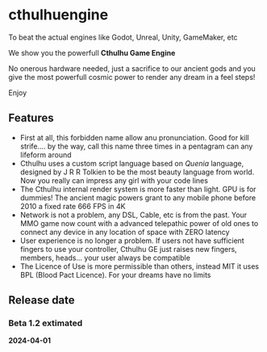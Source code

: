 # cthulhuengine

To beat the actual engines like Godot, Unreal, Unity, GameMaker, etc

We show you the powerfull **Cthulhu Game Engine**

No onerous hardware needed, just a sacrifice to our ancient gods and you give the most powerfull cosmic power to render any dream in a feel steps!

Enjoy

## Features

- First at all, this forbidden name allow anu pronunciation. Good for kill strife.... by the way, call this name three times in a pentagram can any lifeform around
- Cthulhu uses a custom script language based on *Quenia* language, designed by J R R Tolkien to be the most beauty language from world. Now you really can impress any girl with your code lines
- The Cthulhu internal render system is more faster than light. GPU is for dummies! The ancient magic powers grant to any mobile phone before 2010 a fixed rate 666 FPS in 4K
- Network  is not a problem, any DSL, Cable, etc is from the past. Your MMO game now count with a advanced telepathic power of old ones to connect any device in any location of space with ZERO latency
- User experience is no longer a problem. If users not have sufficient fingers to use your controller, Cthulhu GE just raises new fingers, members, heads... your user always be compatible
- The Licence of Use is more permissible than others, instead MIT it uses BPL (Blood Pact Licence). For your dreams have no limits

## Release date

### Beta 1.2 extimated
**2024-04-01**
